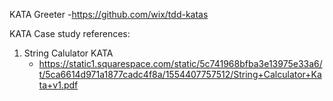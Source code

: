 KATA Greeter 
-https://github.com/wix/tdd-katas

KATA Case study references:

1. String Calulator KATA
   - https://static1.squarespace.com/static/5c741968bfba3e13975e33a6/t/5ca6614d971a1877cadc4f8a/1554407757512/String+Calculator+Kata+v1.pdf
